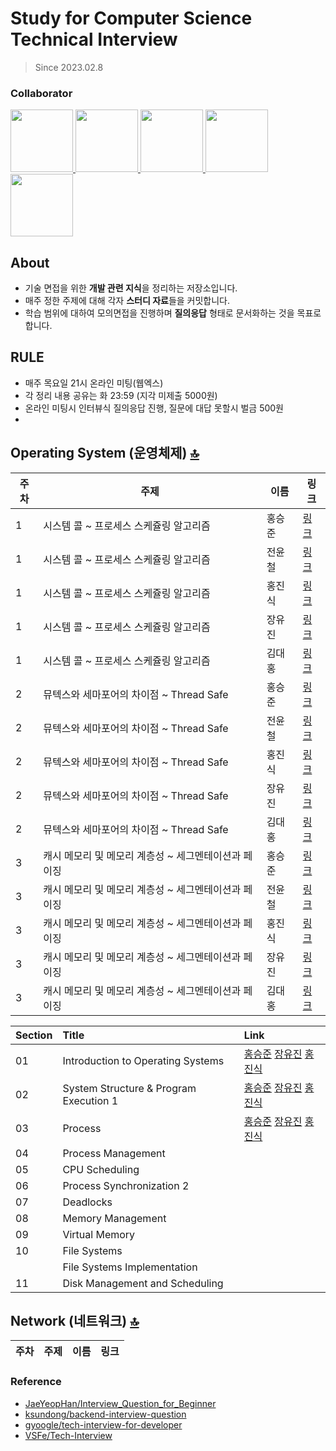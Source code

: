 # Study for Computer Science Technical Interview
> Since 2023.02.8

### Collaborator
<p>
<a href="https://github.com/SeungJun">
  <img src="https://github.com/SeungJun.png" width="100">
</a>
<a href="https://github.com/jinsikghong">
  <img src="https://github.com/jinsikhong.png" width="100">
</a>
<a href="https://github.com/yoojinjangjang">
  <img src="https://github.com/yoojinjangjang.png" width="100">
</a>
<a href="https://github.com/ycjeon0129">
  <img src="https://github.com/ycjeon0129.png" width="100">
</a>
<a href="https://github.com/1212Hong">
  <img src="https://github.com/1212Hong.png" width="100">
</a>
</p>

## About
- 기술 면접을 위한 **개발 관련 지식**을 정리하는 저장소입니다.
- 매주 정한 주제에 대해 각자 **스터디 자료**들을 커밋합니다.
- 학습 범위에 대하여 모의면접을 진행하며 **질의응답** 형태로 문서화하는 것을 목표로 합니다.

## RULE
- 매주 목요일 21시 온라인 미팅(웹엑스)
- 각 정리 내용 공유는 화 23:59 (지각 미제출 5000원)
- 온라인 미팅시 인터뷰식 질의응답 진행, 질문에 대답 못할시 벌금 500원
- 
## Operating System (운영체제) [🔝](#about)
|주차|주제|이름|링크|
|------|---|-----|------|
|1|시스템 콜 ~ 프로세스 스케쥴링 알고리즘|홍승준|[링크](https://velog.io/@seungjun/운영체제-시스템-콜System-call)|
|1|시스템 콜 ~ 프로세스 스케쥴링 알고리즘|전윤철|[링크](https://winter-date-200.notion.site/OS-Week-1-6abdd6e0c5c34eb39b59c78ca6197809)|
|1|시스템 콜 ~ 프로세스 스케쥴링 알고리즘|홍진식|[링크](https://proud-crocus-4b7.notion.site/1-OS-7795a2f6def0495fb5a59db182043dd0)|
|1|시스템 콜 ~ 프로세스 스케쥴링 알고리즘|장유진|[링크](https://www.notion.so/CS-f7e30cf5a18149f1823a5c57ef99cb2e)|
|1|시스템 콜 ~ 프로세스 스케쥴링 알고리즘|김대홍|[링크](https://shimmer-walk-afb.notion.site/ae81a5bafa694d38ab1310da2da4405f?v=cf4399ae956f48c586f295735567ffa0)|
|2|뮤텍스와 세마포어의 차이점 ~ Thread Safe |홍승준|[링크](https://velog.io/@seungjun/%EC%9A%B4%EC%98%81%EC%B2%B4%EC%A0%9C-Deadlock)|
|2|뮤텍스와 세마포어의 차이점 ~ Thread Safe |전윤철|[링크](https://winter-date-200.notion.site/OS-Week-2-871b9e784a2a4969afafa6fa1bdfee67)|
|2|뮤텍스와 세마포어의 차이점 ~ Thread Safe |홍진식|[링크](https://proud-crocus-4b7.notion.site/2-OS-cbb853020b7242ce9c2394547b0ac904)|
|2|뮤텍스와 세마포어의 차이점 ~ Thread Safe |장유진|[링크](https://www.notion.so/CS-f7e30cf5a18149f1823a5c57ef99cb2e)|
|2|뮤텍스와 세마포어의 차이점 ~ Thread Safe |김대홍|[링크](https://shimmer-walk-afb.notion.site/ae81a5bafa694d38ab1310da2da4405f?v=cf4399ae956f48c586f295735567ffa0)|
|3|캐시 메모리 및 메모리 계층성 ~ 세그멘테이션과 페이징 |홍승준|[링크](https://velog.io/@seungjun/운영체제-메모리-연속-할당)|
|3|캐시 메모리 및 메모리 계층성 ~ 세그멘테이션과 페이징 |전윤철|[링크](https://winter-date-200.notion.site/OS-Week-3-27455139c3f04cebac3392d12f23dde6)|
|3|캐시 메모리 및 메모리 계층성 ~ 세그멘테이션과 페이징 |홍진식|[링크](https://www.notion.so/3-OS-6f00081ef8014d2f888c654d7b1a835f?pvs=4)|
|3|캐시 메모리 및 메모리 계층성 ~ 세그멘테이션과 페이징 |장유진|[링크](https://fishy-umbra-d4b.notion.site/e63e75d8f5304df697eef896efdeb8d8?v=bbb4fa85469b4da2a41d09058fd71235)|
|3|캐시 메모리 및 메모리 계층성 ~ 세그멘테이션과 페이징 |김대홍|[링크](https://shimmer-walk-afb.notion.site/ae81a5bafa694d38ab1310da2da4405f?v=cf4399ae956f48c586f295735567ffa0)|


|Section|Title|Link|
|:---|:---|:---|
|01|Introduction to Operating Systems|[홍승준](https://fast-turtle.tistory.com/9) [장유진](https://velog.io/@yoojinjangjang/Introudction-to-OS)  [홍진식](https://www.notion.so/1-Introduction-to-OS-8a255dd2d1e34d1190d5daaf997a26c9?pvs=4)|
|02|System Structure & Program Execution 1|[홍승준](https://fast-turtle.tistory.com/10) [장유진](https://velog.io/@yoojinjangjang/System-Structure-Program-Execution-1) [홍진식](https://www.notion.so/2-System-Structure-529f80490b3a423d8ee514d02935e68e?pvs=4)|
|03|Process |[홍승준](https://fast-turtle.tistory.com/10) [장유진](https://velog.io/@yoojinjangjang/Process)  [홍진식](https://www.notion.so/Process-036879e136a74c4a824258c056a4894b?pvs=4)|
|04|Process Management ||
|05|CPU Scheduling ||
|06|Process Synchronization 2||
|07|Deadlocks |
|08|Memory Management ||
|09|Virtual Memory ||
|10|File Systems||
||File Systems Implementation ||
|11|Disk Management and Scheduling ||


## Network (네트워크) [🔝](#about)
|주차|주제|이름|링크|
|------|---|-----|------|



### Reference
- [JaeYeopHan/Interview_Question_for_Beginner](https://github.com/JaeYeopHan/Interview_Question_for_Beginner)
- [ksundong/backend-interview-question](https://github.com/ksundong/backend-interview-question)
- [gyoogle/tech-interview-for-developer](https://github.com/gyoogle/tech-interview-for-developer)
- [VSFe/Tech-Interview](https://github.com/VSFe/Tech-Interview)
